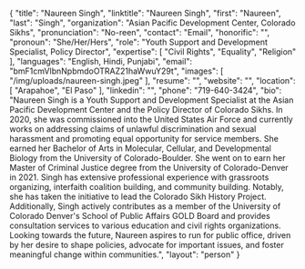 {
  "title": "Naureen Singh",
  "linktitle": "Naureen Singh",
  "first": "Naureen",
  "last": "Singh",
  "organization": "Asian Pacific Development Center, Colorado Sikhs",
  "pronunciation": "No-reen",
  "contact": "Email",
  "honorific": "",
  "pronoun": "She/Her/Hers",
  "role": "Youth Support and Development Specialist, Policy Director",
  "expertise": [
    "Civil Rights",
    "Equality",
    "Religion"
  ],
  "languages": "English, Hindi, Punjabi",
  "email": "bmF1cmVlbnNpbmdoOTRAZ21haWwuY29t",
  "images": [
    "/img/uploads/naureen-singh.jpeg"
  ],
  "resume": "",
  "website": "",
  "location": [
    "Arapahoe",
    "El Paso"
  ],
  "linkedin": "",
  "phone": "719-640-3424",
  "bio": "Naureen Singh is a Youth Support and Development Specialist at the Asian Pacific Development Center and the Policy Director of Colorado Sikhs. In 2020, she was commissioned into the United States Air Force and currently works on addressing claims of unlawful discrimination and sexual harassment and promoting equal opportunity for service members. She earned her Bachelor of Arts in Molecular, Cellular, and Developmental Biology from the University of Colorado-Boulder. She went on to earn her Master of Criminal Justice degree from the University of Colorado-Denver in 2021. Singh has extensive professional experience with grassroots organizing, interfaith coalition building, and community building. Notably, she has taken the initiative to lead the Colorado Sikh History Project. Additionally, Singh actively contributes as a member of the University of Colorado Denver's School of Public Affairs GOLD Board and provides consultation services to various education and civil rights organizations. Looking towards the future, Naureen aspires to run for public office, driven by her desire to shape policies, advocate for important issues, and foster meaningful change within communities.",
  "layout": "person"
}